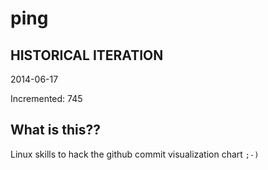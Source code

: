 # ping

## HISTORICAL ITERATION
2014-06-17

Incremented: 745

## What is this?? 
Linux skills to hack the github commit visualization chart `;-)`
